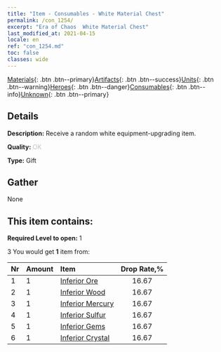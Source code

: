 ```yaml
---
title: "Item - Consumables - White Material Chest"
permalink: /con_1254/
excerpt: "Era of Chaos  White Material Chest"
last_modified_at: 2021-04-15
locale: en
ref: "con_1254.md"
toc: false
classes: wide
---
```

 [Materials](/Items/){: .btn .btn--primary}[Artifacts](/Items/Artifacts/){: .btn .btn--success}[Units](/Items/Units/){: .btn .btn--warning}[Heroes](/Items/Heroes/){: .btn .btn--danger}[Consumables](/Items/Consumables/){: .btn .btn--info}[Unknown](/Items/Unknown/){: .btn .btn--primary}

## Details
 **Description:** Receive a random white equipment-upgrading item.

 **Quality:** <span style="color: #C0C0C0">OK</span>

 **Type:** Gift

## Gather

  None

## This item contains:

 **Required Level to open:** 1

 3 You would get **1** item  from:

  | Nr | Amount |     Item    | Drop Rate,% |
  |:---|:-------|:------------|:---------:|
  | 1 | 1 | [Inferior Ore](/Items/mat_1/) | 16.67 | 
  | 2 | 1 | [Inferior Wood](/Items/mat_1/) | 16.67 | 
  | 3 | 1 | [Inferior Mercury](/Items/mat_2/) | 16.67 | 
  | 4 | 1 | [Inferior Sulfur](/Items/mat_3/) | 16.67 | 
  | 5 | 1 | [Inferior Gems](/Items/mat_4/) | 16.67 | 
  | 6 | 1 | [Inferior Crystal](/Items/mat_5/) | 16.67 | 
